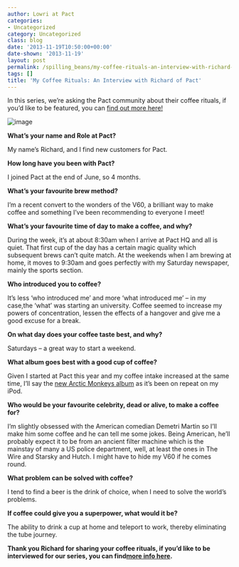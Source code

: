 ```yaml
---
author: Lowri at Pact
categories:
- Uncategorized
category: Uncategorized
class: blog
date: '2013-11-19T10:50:00+00:00'
date-shown: '2013-11-19'
layout: post
permalink: /spilling_beans/my-coffee-rituals-an-interview-with-richard-of-pact
tags: []
title: 'My Coffee Rituals: An Interview with Richard of Pact'
---
```


In this series, we’re asking the Pact community about their coffee rituals, if
you’d like to be featured, you can [find out more
here!](https://pact.typeform.com/to/kTXvYp)

![image](http://media.tumblr.com/01fcb3c4604402c4a6360eea90bacf29/tumblr_inline_mwibdr3CSw1rx5c1j.png)

**What’s your name and Role at Pact?**

My name’s Richard, and I find new customers for Pact.[  
](http://www.twitter.com/richarddelrey)

**How long have you been with Pact?**

I joined Pact at the end of June, so 4 months.

**What’s your favourite brew method?**

I’m a recent convert to the wonders of the V60, a brilliant way to make coffee
and something I’ve been recommending to everyone I meet!

**What’s your favourite time of day to make a coffee, and why?**

During the week, it’s at about 8:30am when I arrive at Pact HQ and all is
quiet. That first cup of the day has a certain magic quality which subsequent
brews can’t quite match. At the weekends when I am brewing at home, it moves
to 9:30am and goes perfectly with my Saturday newspaper, mainly the sports
section.

**Who introduced you to coffee?**

It’s less ‘who introduced me’ and more ‘what introduced me’ – in my case,the
‘what’ was starting an university. Coffee seemed to increase my powers of
concentration, lessen the effects of a hangover and give me a good excuse for
a break.

**On what day does your coffee taste best, and why?**

Saturdays – a great way to start a weekend.

**What album goes best with a good cup of coffee?**

Given I started at Pact this year and my coffee intake increased at the same
time, I’ll say the [new Arctic Monkeys
album](https://play.spotify.com/album/5bU1XKYxHhEwukllT20xtk?play=true&utm_source=open.spotify.com&utm_medium=open)
as it’s been on repeat on my iPod.

**Who would be your favourite celebrity, dead or alive, to make a coffee
for?**

I’m slightly obsessed with the American comedian Demetri Martin so I’ll make
him some coffee and he can tell me some jokes. Being American, he’ll probably
expect it to be from an ancient filter machine which is the mainstay of many a
US police department, well, at least the ones in The Wire and Starsky and
Hutch. I might have to hide my V60 if he comes round.

**What problem can be solved with coffee?**

I tend to find a beer is the drink of choice, when I need to solve the world’s
problems.

**If coffee could give you a superpower, what would it be?**

The ability to drink a cup at home and teleport to work, thereby eliminating
the tube journey.

**Thank you Richard for sharing your coffee rituals, if you’d like to be
interviewed for our series, you can find[more info
here](https://pact.typeform.com/to/kTXvYp).**